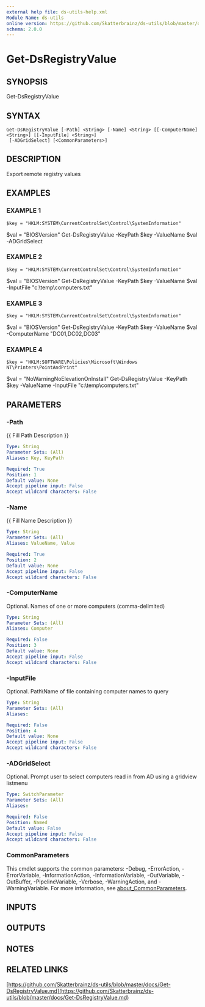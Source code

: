 ```yaml
---
external help file: ds-utils-help.xml
Module Name: ds-utils
online version: https://github.com/Skatterbrainz/ds-utils/blob/master/docs/Get-DsRegistryValue.md
schema: 2.0.0
---
```


# Get-DsRegistryValue

## SYNOPSIS
Get-DsRegistryValue

## SYNTAX

```
Get-DsRegistryValue [-Path] <String> [-Name] <String> [[-ComputerName] <String>] [[-InputFile] <String>]
 [-ADGridSelect] [<CommonParameters>]
```

## DESCRIPTION
Export remote registry values

## EXAMPLES

### EXAMPLE 1
```
$key = "HKLM:SYSTEM\CurrentControlSet\Control\SystemInformation"
```

$val = "BIOSVersion"
Get-DsRegistryValue -KeyPath $key -ValueName $val -ADGridSelect

### EXAMPLE 2
```
$key = "HKLM:SYSTEM\CurrentControlSet\Control\SystemInformation"
```

$val = "BIOSVersion"
Get-DsRegistryValue -KeyPath $key -ValueName $val -InputFile "c:\temp\computers.txt"

### EXAMPLE 3
```
$key = "HKLM:SYSTEM\CurrentControlSet\Control\SystemInformation"
```

$val = "BIOSVersion"
Get-DsRegistryValue -KeyPath $key -ValueName $val -ComputerName "DC01,DC02,DC03"

### EXAMPLE 4
```
$key = "HKLM:SOFTWARE\Policies\Microsoft\Windows NT\Printers\PointAndPrint"
```

$val = "NoWarningNoElevationOnInstall"
Get-DsRegistryValue -KeyPath $key -ValueName -InputFile "c:\temp\computers.txt"

## PARAMETERS

### -Path
{{ Fill Path Description }}

```yaml
Type: String
Parameter Sets: (All)
Aliases: Key, KeyPath

Required: True
Position: 1
Default value: None
Accept pipeline input: False
Accept wildcard characters: False
```

### -Name
{{ Fill Name Description }}

```yaml
Type: String
Parameter Sets: (All)
Aliases: ValueName, Value

Required: True
Position: 2
Default value: None
Accept pipeline input: False
Accept wildcard characters: False
```

### -ComputerName
Optional.
Names of one or more computers (comma-delimited)

```yaml
Type: String
Parameter Sets: (All)
Aliases: Computer

Required: False
Position: 3
Default value: None
Accept pipeline input: False
Accept wildcard characters: False
```

### -InputFile
Optional.
Path\Name of file containing computer names to query

```yaml
Type: String
Parameter Sets: (All)
Aliases:

Required: False
Position: 4
Default value: None
Accept pipeline input: False
Accept wildcard characters: False
```

### -ADGridSelect
Optional.
Prompt user to select computers read in from AD using a gridview listmenu

```yaml
Type: SwitchParameter
Parameter Sets: (All)
Aliases:

Required: False
Position: Named
Default value: False
Accept pipeline input: False
Accept wildcard characters: False
```

### CommonParameters
This cmdlet supports the common parameters: -Debug, -ErrorAction, -ErrorVariable, -InformationAction, -InformationVariable, -OutVariable, -OutBuffer, -PipelineVariable, -Verbose, -WarningAction, and -WarningVariable. For more information, see [about_CommonParameters](http://go.microsoft.com/fwlink/?LinkID=113216).

## INPUTS

## OUTPUTS

## NOTES

## RELATED LINKS

[https://github.com/Skatterbrainz/ds-utils/blob/master/docs/Get-DsRegistryValue.md](https://github.com/Skatterbrainz/ds-utils/blob/master/docs/Get-DsRegistryValue.md)

